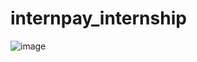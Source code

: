 # internpay_internship


![image](https://github.com/mbhanusagar/internpay_internship/assets/129082047/11194868-ca74-4e5c-806f-3dae60a73c51)
